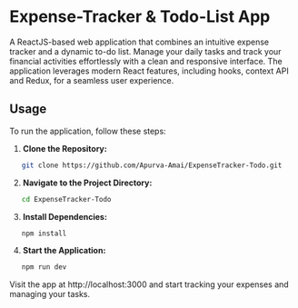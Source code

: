 # Expense-Tracker & Todo-List App

A ReactJS-based web application that combines an intuitive expense tracker and a dynamic to-do list. Manage your daily tasks and track your financial activities effortlessly with a clean and responsive interface. The application leverages modern React features, including hooks, context API and Redux, for a seamless user experience.

## Usage 

 To run the application, follow these steps:

1. **Clone the Repository:**

 ```bash 
    git clone https://github.com/Apurva-Amai/ExpenseTracker-Todo.git
 ```

2. **Navigate to the Project Directory:**
  
 ```bash
    cd ExpenseTracker-Todo
 ```

3. **Install Dependencies:**
 ```bash
    npm install
 ```

4. **Start the Application:**
 ```bash
    npm run dev
 ```

Visit the app at http://localhost:3000 and start tracking your expenses and managing your tasks.
     

